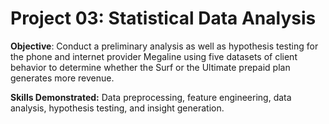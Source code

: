 # Project 03: Statistical Data Analysis
 
**Objective**: Conduct a preliminary analysis as well as hypothesis testing for the phone and internet provider Megaline using five datasets of client behavior to determine whether the Surf or the Ultimate prepaid plan generates more revenue.

**Skills Demonstrated:** Data preprocessing, feature engineering, data analysis, hypothesis testing, and insight generation.
